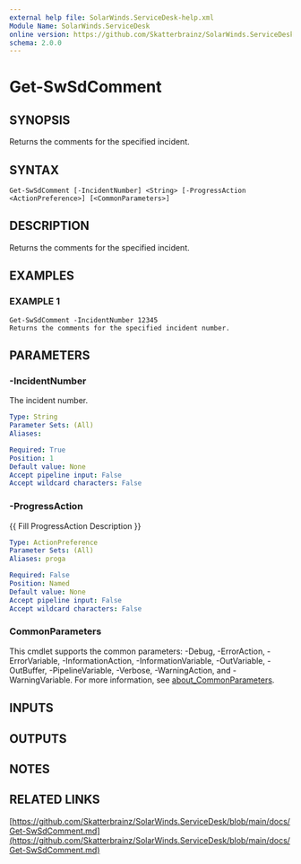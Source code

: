 ```yaml
---
external help file: SolarWinds.ServiceDesk-help.xml
Module Name: SolarWinds.ServiceDesk
online version: https://github.com/Skatterbrainz/SolarWinds.ServiceDesk/blob/main/docs/Get-SwSdComment.md
schema: 2.0.0
---
```


# Get-SwSdComment

## SYNOPSIS
Returns the comments for the specified incident.

## SYNTAX

```
Get-SwSdComment [-IncidentNumber] <String> [-ProgressAction <ActionPreference>] [<CommonParameters>]
```

## DESCRIPTION
Returns the comments for the specified incident.

## EXAMPLES

### EXAMPLE 1
```
Get-SwSdComment -IncidentNumber 12345
Returns the comments for the specified incident number.
```

## PARAMETERS

### -IncidentNumber
The incident number.

```yaml
Type: String
Parameter Sets: (All)
Aliases:

Required: True
Position: 1
Default value: None
Accept pipeline input: False
Accept wildcard characters: False
```

### -ProgressAction
{{ Fill ProgressAction Description }}

```yaml
Type: ActionPreference
Parameter Sets: (All)
Aliases: proga

Required: False
Position: Named
Default value: None
Accept pipeline input: False
Accept wildcard characters: False
```

### CommonParameters
This cmdlet supports the common parameters: -Debug, -ErrorAction, -ErrorVariable, -InformationAction, -InformationVariable, -OutVariable, -OutBuffer, -PipelineVariable, -Verbose, -WarningAction, and -WarningVariable. For more information, see [about_CommonParameters](http://go.microsoft.com/fwlink/?LinkID=113216).

## INPUTS

## OUTPUTS

## NOTES

## RELATED LINKS

[https://github.com/Skatterbrainz/SolarWinds.ServiceDesk/blob/main/docs/Get-SwSdComment.md](https://github.com/Skatterbrainz/SolarWinds.ServiceDesk/blob/main/docs/Get-SwSdComment.md)

